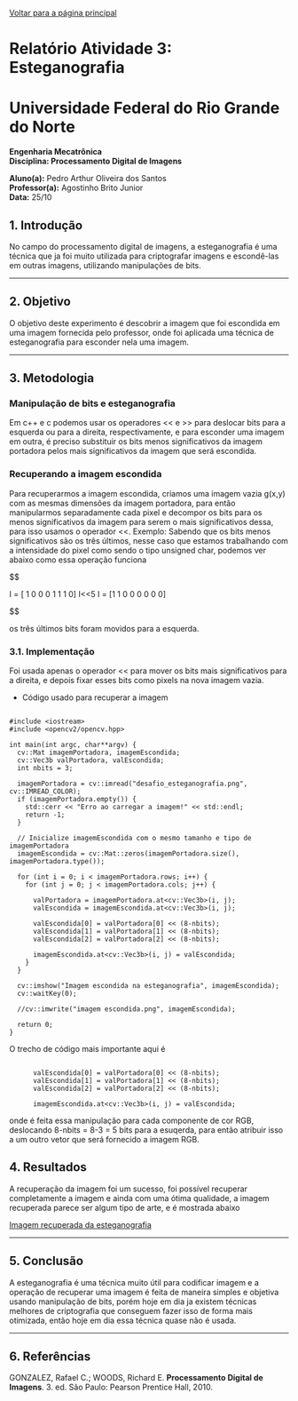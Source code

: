 <script type="text/javascript" async
  src="https://cdn.jsdelivr.net/npm/mathjax@3/es5/tex-mml-chtml.js">
</script>

[Voltar para a página principal](../index.md)

# **Relatório Atividade 3: Esteganografia**
# Universidade Federal do Rio Grande do Norte

**Engenharia Mecatrônica**  
**Disciplina: Processamento Digital de Imagens**

**Aluno(a):** Pedro Arthur Oliveira dos Santos  
**Professor(a):** Agostinho Brito Junior  
**Data:** 25/10

## 1. Introdução

No campo do processamento digital de imagens, a esteganografia é uma técnica que ja foi muito utilizada para criptografar imagens e escondê-las em outras imagens, utilizando manipulações de bits.

---

## 2. Objetivo

O objetivo deste experimento é descobrir a imagem que foi escondida em uma imagem fornecida pelo professor, onde foi aplicada uma técnica de esteganografia para esconder nela uma imagem.

---

## 3. Metodologia

### Manipulação de bits e esteganografia
Em c++ e c podemos usar os operadores << e >> para deslocar bits para a esquerda ou para a direita, respectivamente, e para esconder uma imagem em outra, é preciso substituir os bits menos significativos
da imagem portadora pelos mais significativos da imagem que será escondida.

### Recuperando a imagem escondida
Para recuperarmos a imagem escondida, criamos uma imagem vazia g(x,y) com as mesmas dimensões da imagem portadora, para então manipularmos separadamente cada pixel e decompor os bits para os menos significativos da imagem para serem o mais significativos dessa, para isso usamos o operador <<.
Exemplo: Sabendo que os bits menos significativos são os três últimos, nesse caso que estamos trabalhando com a intensidade do pixel como sendo o tipo unsigned char, podemos ver abaixo como essa operação funciona

$$

I = [ 1 0 0 0 1 1 1 0]
I<<5
I = [1 1 0 0 0 0 0 0]

$$


os três últimos bits foram movidos para a esquerda.


### 3.1. Implementação
Foi usada apenas o operador << para mover os bits mais significativos para a direita, e depois fixar esses bits como pixels na nova imagem vazia.

* Código usado para recuperar a imagem

  
```

#include <iostream>
#include <opencv2/opencv.hpp>

int main(int argc, char**argv) {
  cv::Mat imagemPortadora, imagemEscondida;
  cv::Vec3b valPortadora, valEscondida;
  int nbits = 3;

  imagemPortadora = cv::imread("desafio_esteganografia.png", cv::IMREAD_COLOR);
  if (imagemPortadora.empty()) {
    std::cerr << "Erro ao carregar a imagem!" << std::endl;
    return -1;
  }

  // Inicialize imagemEscondida com o mesmo tamanho e tipo de imagemPortadora
  imagemEscondida = cv::Mat::zeros(imagemPortadora.size(), imagemPortadora.type());

  for (int i = 0; i < imagemPortadora.rows; i++) {
    for (int j = 0; j < imagemPortadora.cols; j++) {

      valPortadora = imagemPortadora.at<cv::Vec3b>(i, j);
      valEscondida = imagemEscondida.at<cv::Vec3b>(i, j);

      valEscondida[0] = valPortadora[0] << (8-nbits);
      valEscondida[1] = valPortadora[1] << (8-nbits);
      valEscondida[2] = valPortadora[2] << (8-nbits);

      imagemEscondida.at<cv::Vec3b>(i, j) = valEscondida;
    }
  }

  cv::imshow("Imagem escondida na esteganografia", imagemEscondida);
  cv::waitKey(0);

  //cv::imwrite("imagem escondida.png", imagemEscondida);
  
  return 0;
}

```

O trecho de código mais importante aqui é

```

      valEscondida[0] = valPortadora[0] << (8-nbits);
      valEscondida[1] = valPortadora[1] << (8-nbits);
      valEscondida[2] = valPortadora[2] << (8-nbits);

      imagemEscondida.at<cv::Vec3b>(i, j) = valEscondida;

```

onde é feita essa manipulação para cada componente de cor RGB, deslocando 8-nbits = 8-3 = 5 bits para a esuqerda, para então atribuir isso a um outro vetor que será fornecido a imagem RGB.

## 4. Resultados

A recuperação da imagem foi um sucesso, foi possível recuperar completamente a imagem e ainda com uma ótima qualidade, a imagem recuperada parece ser algum tipo de arte, e é mostrada abaixo

[ Imagem recuperada da esteganografia](./imagens/imagem_escondida.png)

---

## 5. Conclusão

A esteganografia é uma técnica muito útil para codificar imagem e a operação de recuperar uma imagem é feita de maneira simples e objetiva usando manipulação de bits, porém hoje em dia ja existem técnicas melhores de criptografia que conseguem fazer isso de forma mais otimizada, então hoje em dia essa técnica quase não é usada.

---

## 6. Referências

GONZALEZ, Rafael C.; WOODS, Richard E. **Processamento Digital de Imagens**. 3. ed. São Paulo: Pearson Prentice Hall, 2010.
